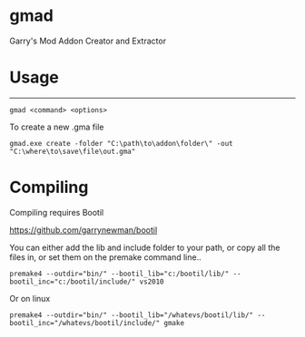 gmad
====

Garry's Mod Addon Creator and Extractor

Usage
=====
-----
`gmad <command> <options>`

To create a new .gma file

`gmad.exe create -folder "C:\path\to\addon\folder\" -out "C:\where\to\save\file\out.gma"`

Compiling
=========

Compiling requires Bootil

https://github.com/garrynewman/bootil

You can either add the lib and include folder to your path, or copy all the files in, or set them on the premake command line..

`premake4 --outdir="bin/" --bootil_lib="c:/bootil/lib/" --bootil_inc="c:/bootil/include/" vs2010`

Or on linux

`premake4 --outdir="bin/" --bootil_lib="/whatevs/bootil/lib/" --bootil_inc="/whatevs/bootil/include/" gmake`
